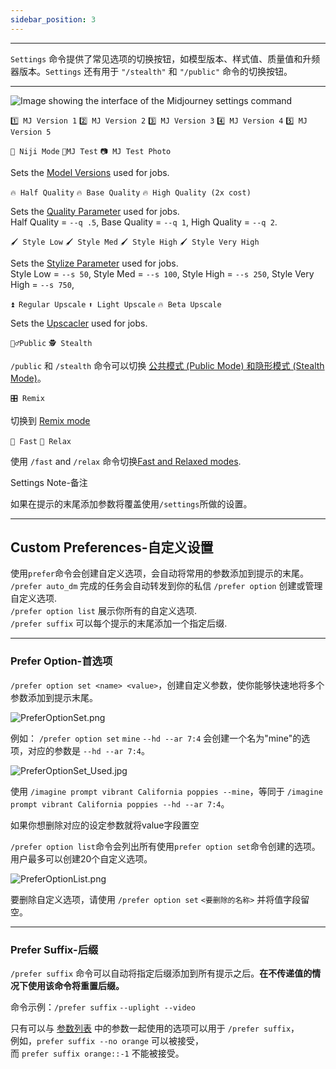 ```yaml
---
sidebar_position: 3
---
```


---


`Settings` 命令提供了常见选项的切换按钮，如模型版本、样式值、质量值和升频器版本。`Settings` 还有用于 `"/stealth"` 和 `"/public"` 命令的切换按钮。

---
![Image showing the interface of the Midjourney settings command](http://rsfd8mmff.sabkt.gdipper.com/midjourney/MJ_settings.jpg)

`1️⃣ MJ Version 1` `2️⃣ MJ Version 2` `3️⃣ MJ Version 3` `4️⃣ MJ Version 4` `5️⃣ MJ Version 5`

`🌈 Niji Mode` `🤖MJ Test` `📷 MJ Test Photo`

Sets the [Model Versions](https://docs.midjourney.com/models) used for jobs.  
  

`🔥 Half Quality` `🔥 Base Quality` `🔥 High Quality (2x cost)`

Sets the [Quality Parameter](https://docs.midjourney.com/quality) used for jobs.  
Half Quality = `--q .5`, Base Quality = `--q 1`, High Quality = `--q 2`.  
  

`🖌️ Style Low` `🖌️ Style Med` `🖌️ Style High` `🖌️ Style Very High`

Sets the [Stylize Parameter](https://docs.midjourney.com/stylize) used for jobs.  
Style Low = `--s 50`, Style Med = `--s 100`, Style High = `--s 250`, Style Very High = `--s 750`,  
  

`⏫ Regular Upscale` `⬆️ Light Upscale` `🔥 Beta Upscale`

Sets the [Upscacler](https://docs.midjourney.com/upscalers) used for jobs.  
  

`🧍‍♂️Public` `🕵️ Stealth`

`/public` 和 `/stealth` 命令可以切换 [公共模式 (Public Mode) 和隐形模式 (Stealth Mode)](https://docs.midjourney.com/stealth)。
  

`🎛️ Remix`

切换到 [Remix mode](https://docs.midjourney.com/docs/remix)  

  

`🐇 Fast` `🐢 Relax`

使用 `/fast` and `/relax` 命令切换[Fast and Relaxed modes](https://docs.midjourney.com/fast-relax).
  

Settings Note-备注

如果在提示的末尾添加参数将覆盖使用`/settings`所做的设置。

---

## Custom Preferences-自定义设置

使用`prefer`命令会创建自定义选项，会自动将常用的参数添加到提示的末尾。
`/prefer auto_dm` 完成的任务会自动转发到你的私信
`/prefer option` 创建或管理自定义选项.  
`/prefer option list` 展示你所有的自定义选项.  
`/prefer suffix` 可以每个提示的末尾添加一个指定后缀.

---

### Prefer Option-首选项


`/prefer option set <name> <value>`，创建自定义参数，使你能够快速地将多个参数添加到提示末尾。

![PreferOptionSet.png](http://rsfd8mmff.sabkt.gdipper.com/midjourney/PreferOptionSet.png)

例如：
`/prefer option set` `mine` `--hd --ar 7:4` 会创建一个名为"mine"的选项，对应的参数是 `--hd --ar 7:4`。
  

![PreferOptionSet_Used.jpg](http://rsfd8mmff.sabkt.gdipper.com/midjourney/PreferOptionSet_Used.jpg)


使用 `/imagine prompt vibrant California poppies --mine`，等同于 `/imagine prompt vibrant California poppies --hd --ar 7:4`。


如果你想删除对应的设定参数就将value字段置空
  

`/prefer option list`命令会列出所有使用`prefer option set`命令创建的选项。用户最多可以创建20个自定义选项。

![PreferOptionList.png](http://rsfd8mmff.sabkt.gdipper.com/midjourney/PreferOptionList.png)


要删除自定义选项，请使用 `/prefer option set` `<要删除的名称>` 并将值字段留空。

---

### Prefer Suffix-后缀

`/prefer suffix` 命令可以自动将指定后缀添加到所有提示之后。**在不传递值的情况下使用该命令将重置后缀。**

命令示例：`/prefer suffix` `--uplight --video`

只有可以与 [参数列表](https://docs.midjourney.com/parameter-list) 中的参数一起使用的选项可以用于 `/prefer suffix`，  
例如，`prefer suffix --no orange` 可以被接受，  
而 `prefer suffix orange::-1` 不能被接受。